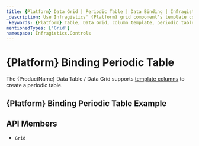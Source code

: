 ```yaml
---
title: {Platform} Data Grid | Periodic Table | Data Binding | Infragistics
_description: Use Infragistics' {Platform} grid component's template columns to create a periodic table. View our {ProductName} table demos!
_keywords: {Platform} Table, Data Grid, column template, periodic table, {ProductName}, data binding, Infragistics
mentionedTypes: ['Grid']
namespace: Infragistics.Controls
---
```


# {Platform} Binding Periodic Table

The {ProductName} Data Table / Data Grid supports [template columns](data-grid-column-types.md#template-column) to create a periodic table.

## {Platform} Binding Periodic Table Example


<code-view style="height: 600px"
           data-demos-base-url="{environment:dvDemosBaseUrl}"
           iframe-src="{environment:dvDemosBaseUrl}/grids/data-grid-type-periodic-table"
           alt="{Platform} Binding Periodic Table Example"
           github-src="grids/data-grid/type-periodic-table">
</code-view>

 ## API Members

 - `Grid`